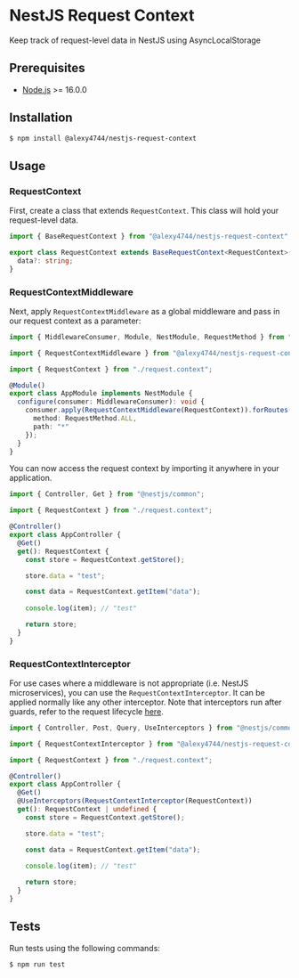 # NestJS Request Context

Keep track of request-level data in NestJS using AsyncLocalStorage

## Prerequisites
 - [Node.js](https://nodejs.org/en/) >= 16.0.0

## Installation

```bash
$ npm install @alexy4744/nestjs-request-context
```

## Usage

### RequestContext

First, create a class that extends `RequestContext`. This class will hold your request-level data.

```ts
import { BaseRequestContext } from "@alexy4744/nestjs-request-context";

export class RequestContext extends BaseRequestContext<RequestContext>() {
  data?: string;
}
```

### RequestContextMiddleware

Next, apply `RequestContextMiddleware` as a global middleware and pass in our request context as a parameter:

```ts
import { MiddlewareConsumer, Module, NestModule, RequestMethod } from "@nestjs/common";

import { RequestContextMiddleware } from "@alexy4744/nestjs-request-context";

import { RequestContext } from "./request.context";

@Module()
export class AppModule implements NestModule {
  configure(consumer: MiddlewareConsumer): void {
    consumer.apply(RequestContextMiddleware(RequestContext)).forRoutes({
      method: RequestMethod.ALL,
      path: "*"
    });
  }
}
```

You can now access the request context by importing it anywhere in your application.

```ts
import { Controller, Get } from "@nestjs/common";

import { RequestContext } from "./request.context";

@Controller()
export class AppController {
  @Get()
  get(): RequestContext {
    const store = RequestContext.getStore();

    store.data = "test";

    const data = RequestContext.getItem("data");
    
    console.log(item); // "test"

    return store;
  }
}
```

### RequestContextInterceptor

For use cases where a middleware is not appropriate (i.e. NestJS microservices), you can use the `RequestContextInterceptor`. It can be applied normally like any other interceptor. Note that interceptors run after guards, refer to the request lifecycle [here](https://docs.nestjs.com/faq/request-lifecycle#summary).

```ts
import { Controller, Post, Query, UseInterceptors } from "@nestjs/common";

import { RequestContextInterceptor } from "@alexy4744/nestjs-request-context";

import { RequestContext } from "./request.context";

@Controller()
export class AppController {
  @Get()
  @UseInterceptors(RequestContextInterceptor(RequestContext))
  get(): RequestContext | undefined {
    const store = RequestContext.getStore();

    store.data = "test";

    const data = RequestContext.getItem("data");
    
    console.log(item); // "test"

    return store;
  }
}
```

## Tests

Run tests using the following commands:

```bash
$ npm run test
```
